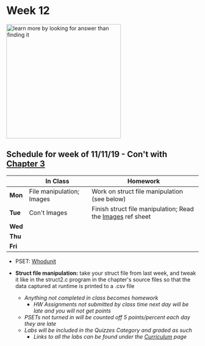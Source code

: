 # Week 12

<img src="https://www.planbee.com/wp/wp-content/uploads/2019/08/Ed-Quote-Images.002-1-1024x550.jpeg" alt="learn more by looking for answer than finding it" height="300">

## Schedule for week of 11/11/19 - Con't with [Chapter 3](curriculum/3)

  |       |In Class               |Homework   |
  |-------|---------              |---------  |
  |**Mon**|File manipulation; Images |Work on struct file manipulation (see below)|
  |**Tue**|Con't Images |Finish struct file manipulation; Read the [Images](https://ap.cs50.school/assets/pdfs/images.pdf) ref sheet |
  |**Wed**|               |            |
  |**Thu**|               |            |
  |**Fri**|               |            |

* PSET: [Whodunit](https://docs.cs50.net/2019/ap/problems/whodunit/whodunit.html)

* **Struct file manipulation:** take your struct file from last week, and tweak it like in the struct2.c program in the chapter's source files so that the data captured at runtime is printed to a .csv file

  - *Anything not completed in class becomes homework*
    - *HW Assignments not submitted by class time next day will be late and you will not get points*
  - *PSETs not turned in will be counted off 5 points/percent each day they are late*
  - *Labs will be included in the Quizzes Category and graded as such*
    - *Links to all the labs can be found under the [Curriculum](/curriculum/index.md) page*
